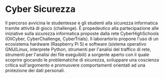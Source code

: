 # Cyber Sicurezza

Il percorso avvicina le studentesse e gli studenti alla sicurezza
informatica tramite attività di gioco (challenge). È propedeutico alla
partecipazione alle iniziative sulla sicurezza informatica proposte
dalla rete CyberHighSchools (OliCyber, CyberChallenge, CyberTrials). Il
laborartorio propone l'uso di un ecosistema hardware (Raspberry Pi 5) e
software (sistema operativo GNU/Linux, interprete Python, strumenti per
l'analisi del traffico di rete, strumenti per l'analisi dei file
eseguibili) a sorgente aperto con il quale scoprire giocando le
problematiche di sicurezza, sviluppare una coscienza critica
sull'argomento e promuovere comportamenti orientati ad una protezione
dei dati personali.
